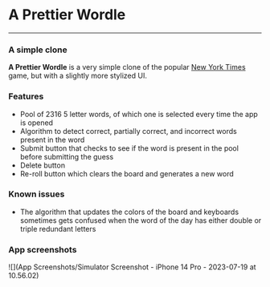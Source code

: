# A Prettier Wordle
---
### A simple clone
**A Prettier Wordle** is a very simple clone of the popular [New York Times](https://www.nytimes.com/games/wordle/index.html) game, but with a slightly more stylized UI.

### Features
- Pool of 2316 5 letter words, of which one is selected every time the app is opened
- Algorithm to detect correct, partially correct, and incorrect words present in the word
- Submit button that checks to see if the word is present in the pool before submitting the guess
- Delete button
- Re-roll button which clears the board and generates a new word

### Known issues
- The algorithm that updates the colors of the board and keyboards sometimes gets confused when the word of the day has either double or triple redundant letters

### App screenshots
![](App Screenshots/Simulator Screenshot - iPhone 14 Pro - 2023-07-19 at 10.56.02)
